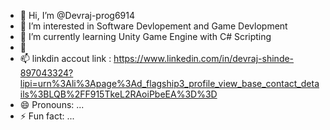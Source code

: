 - 👋 Hi, I’m @Devraj-prog6914
- 👀 I’m interested in Software Devlopement and Game Devlopment
- 🌱 I’m currently learning Unity Game Engine with C# Scripting
- 💞
- 📫 linkdin accout link : https://www.linkedin.com/in/devraj-shinde-897043324?lipi=urn%3Ali%3Apage%3Ad_flagship3_profile_view_base_contact_details%3BLQB%2FF915TkeL2RAoiPbeEA%3D%3D
- 😄 Pronouns: ...
- ⚡ Fun fact: ...

<!---
Devraj-prog6914/Devraj-prog6914 is a ✨ special ✨ repository because its `README.md` (this file) appears on your GitHub profile.
You can click the Preview link to take a look at your changes.
--->
